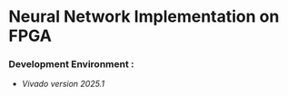 # Neural Network Implementation on FPGA  

### Development Environment : 
- *Vivado version 2025.1*   
